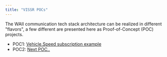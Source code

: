```yaml
---
title: "VISSR POCs"
---
```


The WAII communication tech stack architecture can be realized in different "flavors", a few different are presented here as Proof-of-Concept (POC) projects.

* POC1: [Vehicle.Speed subscription example](/vissr/pocs/poc1)
* POC2: [Next POC..](/vissr/pocs/poc2)

